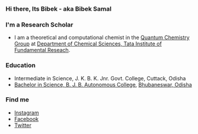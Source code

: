 ### Hi there, Its Bibek - aka Bibek Samal

### I'm a Research Scholar 
- I am a theoretical and computational chemist in the [Quantum Chemistry Group](https://vkvoora.github.io/#overview) at [Department of Chemical Sciences, Tata Institute of Fundamental Reseach](https://www.tifr.res.in/~dcs/). 

### Education
- Intermediate in Science, J. K. B. K. Jnr. Govt. College, Cuttack, Odisha
- [Bachelor in Science, B. J. B. Autonomous College](http://www.bjbcollege.in/), [Bhubaneswar, Odisha](https://en.wikipedia.org/wiki/Bhubaneswar)
### Find me

  - [Instagram](https://www.instagram.com/the_quasi_guy/)
  - [Facebook](https://www.facebook.com/bibek.samal.90/)
  - [Twitter](https://twitter.com/bibekhapuli)
